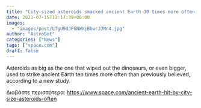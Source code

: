 ```yaml
---
title: "City-sized asteroids smacked ancient Earth 10 times more often than thought"
date: 2021-07-15T12:17:39+00:00
images:
  - "images/post/LTgU9dJFGNWXjBhwrJJMn4.jpg"
author: "AstroBot"
categories: ["News"]
tags: ["space.com"]
draft: false
---
```


Asteroids as big as the one that wiped out the dinosaurs, or even bigger, used to strike ancient Earth ten times more often than previously believed, according to a new study. 

Διαβάστε περισσότερα: https://www.space.com/ancient-earth-hit-by-city-size-asteroids-often
